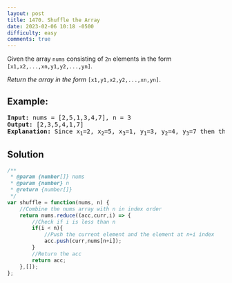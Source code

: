 ```yaml
---
layout: post
title: 1470. Shuffle the Array
date: 2023-02-06 10:18 -0500
difficulty: easy
comments: true
---
```

Given the array `nums` consisting of `2n` elements in the form `[x1,x2,...,xn,y1,y2,...,yn]`.

_Return the array in the form_ `[x1,y1,x2,y2,...,xn,yn]`.

## Example:
<pre><strong>Input:</strong> nums = [2,5,1,3,4,7], n = 3
<strong>Output:</strong> [2,3,5,4,1,7] 
<strong>Explanation:</strong> Since x<sub>1</sub>=2, x<sub>2</sub>=5, x<sub>3</sub>=1, y<sub>1</sub>=3, y<sub>2</sub>=4, y<sub>3</sub>=7 then the answer is [2,3,5,4,1,7].
</pre>

## Solution

```javascript
/**
 * @param {number[]} nums
 * @param {number} n
 * @return {number[]}
 */
var shuffle = function(nums, n) {
    //Combine the nums array with n in index order
    return nums.reduce((acc,curr,i) => {
        //Check if i is less than n
        if(i < n){
            //Push the current element and the element at n+i index
            acc.push(curr,nums[n+i]);
        }
        //Return the acc
        return acc;
    },[]);
};
```